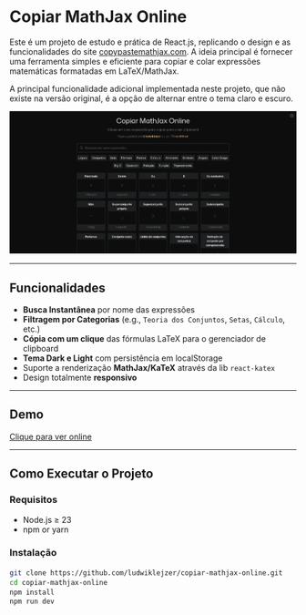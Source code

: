 # Copiar MathJax Online

Este é um projeto de estudo e prática de React.js, replicando o design e as funcionalidades do site [copypastemathjax.com](copypastemathjax.com). A ideia principal é fornecer uma ferramenta simples e eficiente para copiar e colar expressões matemáticas formatadas em LaTeX/MathJax.

A principal funcionalidade adicional implementada neste projeto, que não existe na versão original, é a opção de alternar entre o tema claro e escuro.

![screenshot](./screenshot.png)

---

## Funcionalidades

- **Busca Instantânea** por nome das expressões
- **Filtragem por Categorias** (e.g., `Teoria dos Conjuntos`, `Setas`, `Cálculo`, etc.)
- **Cópia com um clique** das fórmulas LaTeX para o gerenciador de clipboard
- **Tema Dark e Light** com persistência em localStorage
- Suporte a renderização **MathJax/KaTeX** através da lib `react-katex`
- Design totalmente **responsivo**

---

## Demo

[Clique para ver online](https://copiar-mathjax-online.vercel.app/)

---

## Como Executar o Projeto

### Requisitos

- Node.js ≥ 23
- npm or yarn

### Instalação

```bash
git clone https://github.com/ludwiklejzer/copiar-mathjax-online.git
cd copiar-mathjax-online
npm install
npm run dev
```
